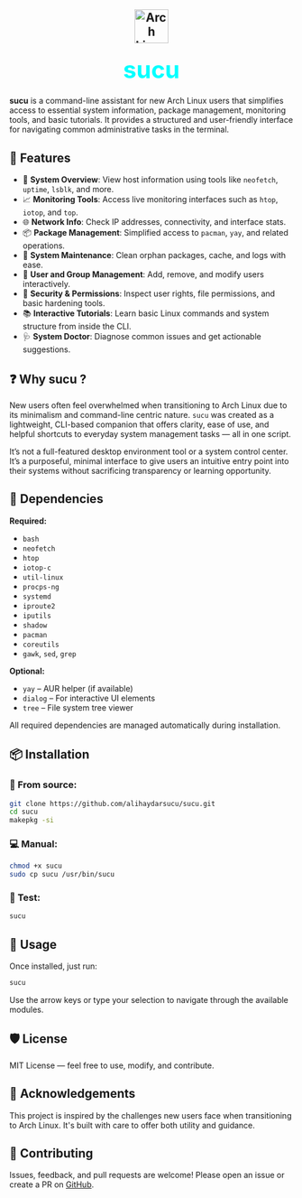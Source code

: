 <h2 align="center">
    <img src="https://img.icons8.com/?size=100&id=uIXgLv5iSlLJ&format=png&color=000000" alt="Arch Linux Logo" width="60" height="60"/>

<span style="color:cyan; font-size:2em;"><b>sucu</b></span>

</h2>

**sucu** is a command-line assistant for new Arch Linux users that simplifies access to essential system information, package management, monitoring tools, and basic tutorials. It provides a structured and user-friendly interface for navigating common administrative tasks in the terminal.

## 🚀 Features

- 🔧 **System Overview**: View host information using tools like `neofetch`, `uptime`, `lsblk`, and more.
- 📈 **Monitoring Tools**: Access live monitoring interfaces such as `htop`, `iotop`, and `top`.
- 🌐 **Network Info**: Check IP addresses, connectivity, and interface stats.
- 📦 **Package Management**: Simplified access to `pacman`, `yay`, and related operations.
- 🧹 **System Maintenance**: Clean orphan packages, cache, and logs with ease.
- 👤 **User and Group Management**: Add, remove, and modify users interactively.
- 🔐 **Security & Permissions**: Inspect user rights, file permissions, and basic hardening tools.
- 📚 **Interactive Tutorials**: Learn basic Linux commands and system structure from inside the CLI.
- 🩺 **System Doctor**: Diagnose common issues and get actionable suggestions.

## ❓ Why sucu ?

New users often feel overwhelmed when transitioning to Arch Linux due to its minimalism and command-line centric nature. `sucu` was created as a lightweight, CLI-based companion that offers clarity, ease of use, and helpful shortcuts to everyday system management tasks — all in one script.

It’s not a full-featured desktop environment tool or a system control center. It’s a purposeful, minimal interface to give users an intuitive entry point into their systems without sacrificing transparency or learning opportunity.

## 🧰 Dependencies

**Required:**

- `bash`
- `neofetch`
- `htop`
- `iotop-c`
- `util-linux`
- `procps-ng`
- `systemd`
- `iproute2`
- `iputils`
- `shadow`
- `pacman`
- `coreutils`
- `gawk`, `sed`, `grep`

**Optional:**

- `yay` – AUR helper (if available)
- `dialog` – For interactive UI elements
- `tree` – File system tree viewer

All required dependencies are managed automatically during installation.

## 📦 Installation

### 📁 From source:

```bash
git clone https://github.com/alihaydarsucu/sucu.git
cd sucu
makepkg -si
```

### 💻 Manual:

```bash
chmod +x sucu
sudo cp sucu /usr/bin/sucu
```

### 🧪 Test:

```bash
sucu
```

## 🔧 Usage

Once installed, just run:

```bash
sucu
```

Use the arrow keys or type your selection to navigate through the available modules.

## 🛡️ License

MIT License — feel free to use, modify, and contribute.

## 🙏 Acknowledgements

This project is inspired by the challenges new users face when transitioning to Arch Linux. It's built with care to offer both utility and guidance.

## 🤝 Contributing

Issues, feedback, and pull requests are welcome! Please open an issue or create a PR on [GitHub](https://github.com/alihaydarsucu/sucu).
